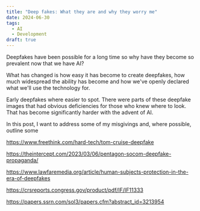 ```yaml
---
title: "Deep fakes: What they are and why they worry me"
date: 2024-06-30
tags:
  - AI
  - Development
draft: true
---
```


Deepfakes have been possible for a long time so why have they become so prevalent now that we have AI?

What has changed is how easy it has become to create deepfakes, how much widespread the ability has become and how we've openly declared what we'll use the technology for.

Early deepfakes where easier to spot. There were parts of these deepfake images that had obvious deficiencies for those who knew where to look. That has become significantly harder with the advent of AI.

In this post, I want to address some of my misgivings and, where possible, outline some

<https://www.freethink.com/hard-tech/tom-cruise-deepfake>

<https://theintercept.com/2023/03/06/pentagon-socom-deepfake-propaganda/>


<https://www.lawfaremedia.org/article/human-subjects-protection-in-the-era-of-deepfakes>

<https://crsreports.congress.gov/product/pdf/IF/IF11333>

<https://papers.ssrn.com/sol3/papers.cfm?abstract_id=3213954>
